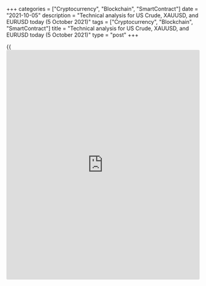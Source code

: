 +++
categories = ["Cryptocurrency", "Blockchain", "SmartContract"]
date = "2021-10-05"
description = "Technical analysis for US Crude, XAUUSD, and EURUSD today (5 October 2021)"
tags = ["Cryptocurrency", "Blockchain", "SmartContract"]
title = "Technical analysis for US Crude, XAUUSD, and EURUSD today (5 October 2021)"
type = "post"
+++

{{<iframe id="large-banner" src="https://www.bounty.group/#slide=7.0" width="100%" height="600" scrolling="no" style="border: 0px solid rgb(216, 221, 230); border-radius: 3px;">}}

2021-10-05

2021-10-05

Short-term analysis for oil, gold, and EURUSD for 05.10.2021Alex
Rodionov

I welcome my fellow traders! I have made a price forecast for US Crude,
XAUUSD, and EURUSD using a combination of margin zones methodology and
technical analysis. Based on the market analysis, I suggest entry
signals for intraday traders.

After reaching level 1.1565, the euro goes into an upward correction and
tests the Additional Zone 1.1611 - 1.1606.

The article covers the following subjects:

## Oil price forecast for today: USCrude analysis

Oil price is growing within a short-term uptrend. Yesterday, the market
did not provide a sell pattern in the resistance zone of 75.79 - 75.53.
As a result, the resistance was broken out, and then the Target Zone
78.59 - 78.08 was reached.

Now a correction can occur with a target in the Additional Zone 76.92 -
76.79. After testing the AZ, look for oil purchases again. The target
for purchases will be yesterday's high.

If the Additional Zone is broken out downside, then the correction will
continue with the target in the Intermediary Zone 75.64 - 75.39.

### [USCrude][1] trading ideas for today:

Buy according to the pattern in Additional Zone 76.92 - 76.79.
TakeProfit: 78.08. StopLoss: according to the pattern rules.

* * *

## Gold price forecast for today: XAUUSD analysis

Yesterday, gold price corrected and tested the support zone of 1754 -
1751. The support was held. Closer to the US trading session, the price
returned to the zone of ​​good buy prices. With the opening of the
session, a powerful upward impulse began, which updated the previous
local highs. Thus, the short-term uptrend continued.

Now prices are rolling down after updating local highs. At the moment,
the price enters the zone of ​​good buy prices 1761 - 1749. Look for new
gold purchases according to the pattern with the target at yesterday's
high in the abovementioned zone.

The breakout of the Intermediary Zone 1751 - 1749 and price
consolidation below are required for sales.

### [XAUUSD][2] trading ideas for today:

Open buy positions according to the pattern in 1761 - 1749. TakeProfit:
1770. StopLoss: according to the pattern rules.

* * *

## Euro/Dollar forecast for today: EURUSD analysis

Yesterday, the euro price broke out the Additional Zone 1.1611 - 1.1606
and went into correction. The target of the correction is the test of
the Intermediary Zone 1.1659 - 1.1650.

Since the opening of the trades, the euro price began to decline and
reached the zone of good buy prices 1.1611 - 1.1591. Look for a pattern
to enter a long trade in the beforementioned zone and buy euro with a
target in the Intermediary Zone.

Level 1.1589 serves as the key support for today. If it is broken out
downside and the price consolidates below, the short-term downtrend will
continue with the target at level 1.1565.

### [EURUSD][3] trading ideas for today:

Open buy positions according to the pattern in 1.1611 - 1.1591.
TakeProfit:  Intermediary Zone 1.1659 - 1.1650. StopLoss: according to
the pattern rules.

* * *

P.S. Did you like my article? Share it in social networks: it will be
the best “thank you" :)

Ask me questions and comment below. I’ll be glad to answer your
questions and give necessary explanations.

 **Useful links:**

  * I recommend trying to trade with a reliable broker [here][4]. The system allows you to trade by yourself or copy successful traders from all across the globe.
  * Use my promo-code BLOG for getting deposit bonus 50% on LiteForex platform. Just enter this code in the appropriate field while [depositing][5] your trading account.
  * Telegram chat for traders: <t.me/liteforexengchat>. We are sharing the signals and trading experience
  * Telegram channel with high-quality analytics, Forex reviews, training articles, and other useful things for traders <t.me/liteforex>

## Price chart of EURUSD in real time mode

The content of this article reflects the author’s opinion and does not
necessarily reflect the official position of LiteForex. The material
published on this page is provided for informational purposes only and
should not be considered as the provision of investment advice for the
purposes of Directive 2004/39/EC.

Rate this article:

{{value}}

( {{count}} {{title}} )

   1. my.liteforex.com/trading?type=oil
   2. my.liteforex.com/trading/chart?symbol=XAUUSD&returnUrl=true
   3. my.liteforex.com/trading/chart?symbol=EURUSD&returnUrl=true
   4. my.liteforex.com/?category=analysts-opinions&slug=short-term-analysis-for-oil-gold-and-eurusd-for-05102021&openPopup=%2Fregistration%2Fpopup&utm_source=blog&utm_medium=article&utm_campaign=bonus
   5. my.liteforex.com/deposit/?category=analysts-opinions&slug=short-term-analysis-for-oil-gold-and-eurusd-for-05102021&promo_code=BLOG&utm_source=blog&utm_medium=article&utm_campaign=bonus